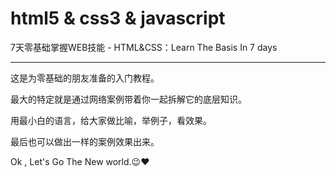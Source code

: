 # html5 & css3 & javascript
7天零基础掌握WEB技能  -  HTML&amp;CSS：Learn The Basis In 7 days

--------------------------------------------------

这是为零基础的朋友准备的入门教程。

最大的特定就是通过网络案例带着你一起拆解它的底层知识。

用最小白的语言，给大家做比喻，举例子，看效果。

最后也可以做出一样的案例效果出来。

Ok , Let's Go The New world.:wink::heart:
